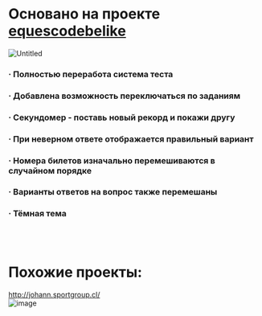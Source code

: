 # Основано на проекте [equescodebelike](https://github.com/equescodebelike/xuiz)
![Untitled](https://github.com/user-attachments/assets/30ca1616-8b88-4b5d-b34b-0e6da14653af)
### · Полностью переработа система теста
### · Добавлена возможность переключаться по заданиям
### · Секундомер - поставь новый рекорд и покажи другу
### · При неверном ответе отображается правильный вариант
### · Номера билетов изначально перемешиваются в случайном порядке
### · Варианты ответов на вопрос также перемешаны
### · Тёмная тема

<br></br>
# Похожие проекты:
http://johann.sportgroup.cl/    
![image](https://github.com/user-attachments/assets/4151d9ed-1c59-4822-b4ab-d9696bccc457)
